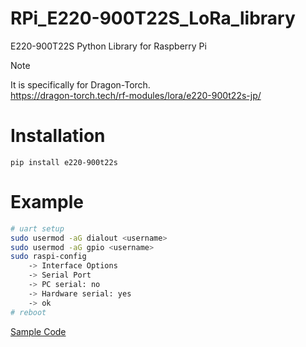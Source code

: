 # RPi_E220-900T22S_LoRa_library
E220-900T22S Python Library for Raspberry Pi
> [!NOTE] 
> It is specifically for Dragon-Torch. <br>
> https://dragon-torch.tech/rf-modules/lora/e220-900t22s-jp/

# Installation
```
pip install e220-900t22s
```

# Example
```sh
# uart setup
sudo usermod -aG dialout <username>
sudo usermod -aG gpio <username>
sudo raspi-config
    -> Interface Options
    -> Serial Port
    -> PC serial: no
    -> Hardware serial: yes
    -> ok
# reboot
```
[Sample Code](example/sample.py)
